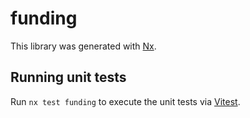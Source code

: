 # funding

This library was generated with [Nx](https://nx.dev).

## Running unit tests

Run `nx test funding` to execute the unit tests via [Vitest](https://vitest.dev/).
